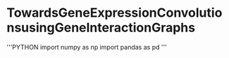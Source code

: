 # TowardsGeneExpressionConvolutionsusingGeneInteractionGraphs

'''PYTHON 
import numpy as np
import pandas as pd
'''

